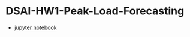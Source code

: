# DSAI-HW1-Peak-Load-Forecasting
- [jupyter notebook](https://nbviewer.jupyter.org/github/datuiji/DSAI-HW1-Peak-Load-Forecasting/blob/master/DSAI%20HW1%20Peak%20Load%20Forecasting.ipynb)
